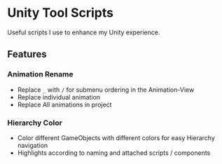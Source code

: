 # Unity Tool Scripts

Useful scripts I use to enhance my Unity experience.

## Features

### Animation Rename

- Replace `_` with `/` for submenu ordering in the Animation-View
- Replace individual animation
- Replace All animations in project

### Hierarchy Color

- Color different GameObjects with different colors for easy Hierarchy navigation
- Highlights according to naming and attached scripts / components
